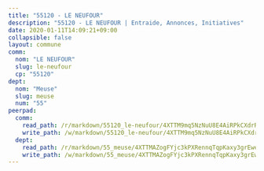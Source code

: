 ```yaml
---
title: "55120 - LE NEUFOUR"
description: "55120 - LE NEUFOUR | Entraide, Annonces, Initiatives"
date: 2020-01-11T14:09:21+09:00
collapsible: false
layout: commune
comm:
  nom: "LE NEUFOUR"
  slug: le-neufour
  cp: "55120"
dept:
  nom: "Meuse"
  slug: meuse
  num: "55"
peerpad:
  comm:
    read_path: /r/markdown/55120_le-neufour/4XTTM9mq5NzNuU8E4AiRPkCXdrRYChvyQRVuEb4DgDAZDSTbE
    write_path: /w/markdown/55120_le-neufour/4XTTM9mq5NzNuU8E4AiRPkCXdrRYChvyQRVuEb4DgDAZDSTbE-K3TgV6LrrbeqTsK49TquRGe27R5f7eznZeG2LJygEQf3Hgv9PdDCqCRJNoY5mWkMKix1rKnWdZ4SsYZcczCK4wzi7jN51WdNNwdn1MmbQVkaGrSXkGx3LQ7b1sNxi8odg16hDUxG
  dept:
    read_path: /r/markdown/55_meuse/4XTTMAZogFYjc3kPXRennqTqpKaxy3grEwemFqg29rwkrPVit
    write_path: /w/markdown/55_meuse/4XTTMAZogFYjc3kPXRennqTqpKaxy3grEwemFqg29rwkrPVit-K3TgUKFK4U3KduRmUzLc9vHoSRQG77sF2Wbs3cyWXobZcgb6TfASJcGDPror5ZZanBF6Mpjeq1Ushd16Pu9ha9F7F38qzhQqES3b79Xt7LuU1tzmWNED66pWnroExmsHxWtFur2G
---
```


